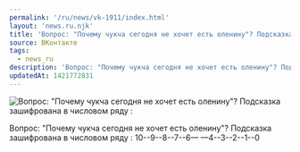 ```yaml
---
permalink: '/ru/news/vk-1911/index.html'
layout: 'news.ru.njk'
title: 'Вопрос: "Почему чукча сегодня не хочет есть оленину"? Подсказка зашифрована в числовом ряду :'
source: ВКонтакте
tags:
  - news_ru
description: 'Вопрос: "Почему чукча сегодня не хочет есть оленину"? Подсказка зашифрована в числовом ряду :'
updatedAt: 1421772831
---
```

![Вопрос: "Почему чукча сегодня не хочет есть оленину"? Подсказка зашифрована в числовом ряду :](https://sun9-9.userapi.com/impf/c622816/v622816833/15bce/fqPeOWiLrQE.jpg?size=564x730&quality=96&proxy=1&sign=f79fc55d59ceea7647189ab9a1c9e91b&c_uniq_tag=AFEbo2najGcILV0UfFYaKHIDEvUbRfje3dNj-lHUEoM&type=album)

Вопрос: "Почему чукча сегодня не хочет есть оленину"?
Подсказка зашифрована в числовом ряду :
10--9--8--7--6— —4--3--2--1--0
